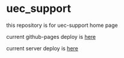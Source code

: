 # uec_support

this repository is for uec-support home page

current github-pages deploy is [here](https://uec-programming.github.io/uec_support/)

current server deploy is [here](uecsupport.dip.jp)
